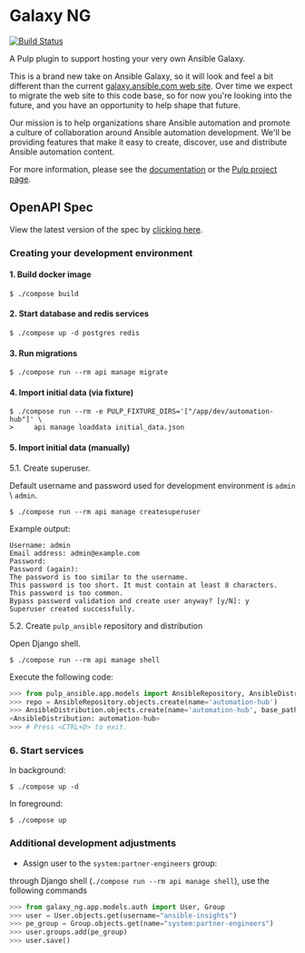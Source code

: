 # Galaxy NG

[![Build Status](https://travis-ci.com/ansible/galaxy_ng.svg?branch=master)](https://travis-ci.com/ansible/galaxy_ng)

A Pulp plugin to support hosting your very own Ansible Galaxy.

This is a brand new take on Ansible Galaxy, so it will look and feel a bit different than the current [galaxy.ansible.com web site](https://galaxy.ansible.com). Over time we expect to migrate the web site to this code base, so for now you're looking into the future, and you have an opportunity to help shape that future.

Our mission is to help organizations share Ansible automation and promote a culture of collaboration around Ansible automation development. We'll be providing features that make it easy to create, discover, use and distribute Ansible automation content.

For more information, please see the [documentation](docs/index.rst) or the [Pulp project page](https://pulpproject.org/).

## OpenAPI Spec

View the latest version of the spec by [clicking here](https://petstore.swagger.io/?url=https://raw.githubusercontent.com/ansible/galaxy_ng/master/openapi/openapi.yaml).

### Creating your development environment

#### 1. Build docker image

```console
$ ./compose build
```

#### 2. Start database and redis services

```console
$ ./compose up -d postgres redis
```

#### 3. Run migrations

```console
$ ./compose run --rm api manage migrate
```

#### 4. Import initial data (via fixture)

```console
$ ./compose run --rm -e PULP_FIXTURE_DIRS='["/app/dev/automation-hub"]' \
>     api manage loaddata initial_data.json
```

#### 5. Import initial data (manually)

5.1. Create superuser.

Default username and password used for development environment is `admin` \ `admin`.

```console
$ ./compose run --rm api manage createsuperuser
```

Example output:

```text
Username: admin
Email address: admin@example.com
Password:
Password (again):
The password is too similar to the username.
This password is too short. It must contain at least 8 characters.
This password is too common.
Bypass password validation and create user anyway? [y/N]: y
Superuser created successfully.
```

5.2. Create `pulp_ansible` repository and distribution

Open Django shell.

```console
$ ./compose run --rm api manage shell
````

Execute the following code:

```python console
>>> from pulp_ansible.app.models import AnsibleRepository, AnsibleDistribution
>>> repo = AnsibleRepository.objects.create(name='automation-hub')
>>> AnsibleDistribution.objects.create(name='automation-hub', base_path='automation-hub', repository=repo)
<AnsibleDistribution: automation-hub>
>>> # Press <CTRL+D> to exit.
```

### 6. Start services

In background:

```console
$ ./compose up -d
```

In foreground:

```console
$ ./compose up
```

### Additional development adjustments

- Assign user to the `system:partner-engineers` group:

through Django shell (`./compose run --rm api manage shell`), use the following commands

```python console
>>> from galaxy_ng.app.models.auth import User, Group
>>> user = User.objects.get(username="ansible-insights")
>>> pe_group = Group.objects.get(name="system:partner-engineers")
>>> user.groups.add(pe_group)
>>> user.save()
```
